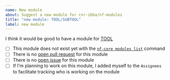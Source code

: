 ```yaml
---
name: New module
about: Suggest a new module for cnr-ibba/nf-modules
title: "new module: TOOL/SUBTOOL"
label: new module
---
```


<!--
# cnr-ibba/nf-modules new module suggestion

Hi there!

Thanks for suggesting a new module for the modules!
Please delete this text and anything that's not relevant from the template below:

Replace TOOL with the bioconda name for the tool in the following text, so that the link is functional.

Replace TOOL/SUBTOOL in the issue title so that it's understandable.
-->

I think it would be good to have a module for [TOOL](https://bioconda.github.io/recipes/TOOL/README.html)

-   [ ] This module does not exist yet with the [`nf-core modules list`](https://github.com/nf-core/tools#list-modules) command
-   [ ] There is no [open pull request](https://github.com/cnr-ibba/nf-modules/pulls) for this module
-   [ ] There is no [open issue](https://github.com/cnr-ibba/nf-modules/issues) for this module
-   [ ] If I'm planning to work on this module, I added myself to the `Assignees` to facilitate tracking who is working on the module
